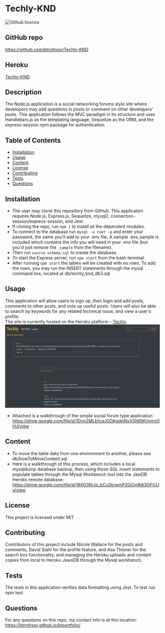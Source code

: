 # Techly-KND
![Github licence](http://img.shields.io/badge/license-MIT-blue.svg)

## GitHub repo
https://github.com/ktrnthsnr/Techly-KND

## Heroku
[Techly-KND](https://ktrnthsnr-techly.herokuapp.com/)

## Description 
The Node.js application is a social networking forums style site where developers may add questions in posts or comment on other developers' posts. This application follows the MVC paradigm in its structure and uses Handlebars.js as the templating language, Sequelize as the ORM, and the express-session npm package for authentication. 

## Table of Contents
* [Installation](#installation)
* [Usage](#usage)
* [Content](#content)
* [License](#license)
* [Contributing](#contributing)
* [Tests](#tests)
* [Questions](#questions)

## Installation 
- The user may clone this repository from GitHub. This application requires Node.js, Express.js, Sequelize, mysql2, connection-session/express-session, and Jest. 
- If cloning the repo, run `npm i` to install all the dependent modules. 
- To connect to the database run `mysql -u root -p` and enter your password, the same you'll add to your .env file. A sample .env_sample is included which contains the info you will need in your .env file (but you'd just remove the `_sample` from the filename).
- Then run `source schema.sql` to create the database.
- To start the Express server, run `npm start` from the bash terminal.
- After running `npm start` the tables will be created with no rows. To add the rows, you may run the INSERT statements through the mysql command line, located at db/techly_knd_db3.sql

## Usage 
This application will allow users to sign up, then login and add posts, comments to other posts, and vote up useful posts. Users will also be able to search by keywords for any related technical issue, and view a user's profile. <br>
The site is currently hosted on the Heroku platform - [Techly](https://ktrnthsnr-techly.herokuapp.com/).<br>
<img src="assets/images/Techly-KND.jpg">
- Attached is a walkthrough of the simple social forum type application
https://drive.google.com/file/d/1Dnp2MLb1cqJ0OAgde9IxXSN6WUymz0hU/view

## Content
- To move the table data from one environment to another, please see db/howToMoveContent.sql
- Here is a walkthrough of this process, which includes a local mysqldump database backup, then using those SQL insert statements to populate tables through the Mysql Workbench tool into the JawDB Heroko remote database: https://drive.google.com/file/d/18XO3RjJq_bCuStcwmP2QGmRdj3OFiUJv/view

## License 
This project is licensed under MIT

## Contributing 
Contributors of this project include Nicole Wallace for the posts and comments, David Stahl for the profile feature, and Asa Thisner for the search box functionality, and managing the Heroku uploads and content copies from local to Heroku JawsDB through the Mysql workbench.

## Tests
The tests in this application verifies data formatting using Jest. To test run npm test  

## Questions
For any questions on this repo, my contact info is at this location: https://ktrnthsnr.github.io/ktportfolio/